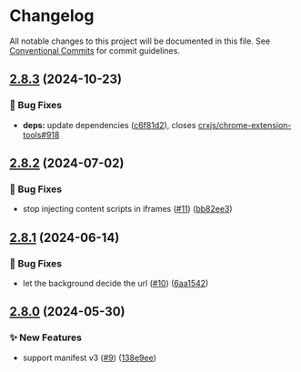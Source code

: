 # Changelog

All notable changes to this project will be documented in this file. See
[Conventional Commits](https://conventionalcommits.org) for commit guidelines.

## [2.8.3](https://github.com/myparcelnl/browser-extension/compare/v2.8.2...v2.8.3) (2024-10-23)


### :bug: Bug Fixes

* **deps:** update dependencies ([c6f81d2](https://github.com/myparcelnl/browser-extension/commit/c6f81d205785112461d88530fbe847fc978dc349)), closes [crxjs/chrome-extension-tools#918](https://github.com/crxjs/chrome-extension-tools/issues/918)

## [2.8.2](https://github.com/myparcelnl/browser-extension/compare/v2.8.1...v2.8.2) (2024-07-02)


### :bug: Bug Fixes

* stop injecting content scripts in iframes ([#11](https://github.com/myparcelnl/browser-extension/issues/11)) ([bb82ee3](https://github.com/myparcelnl/browser-extension/commit/bb82ee351079cc766bc0a79aab2b4aec625c248b))

## [2.8.1](https://github.com/myparcelnl/browser-extension/compare/v2.8.0...v2.8.1) (2024-06-14)


### :bug: Bug Fixes

* let the background decide the url ([#10](https://github.com/myparcelnl/browser-extension/issues/10)) ([6aa1542](https://github.com/myparcelnl/browser-extension/commit/6aa154227fb2fbd47c3e8a8c658fe8e434066d5c))

## [2.8.0](https://github.com/myparcelnl/browser-extension/compare/v2.7.2...v2.8.0) (2024-05-30)


### :sparkles: New Features

* support manifest v3 ([#9](https://github.com/myparcelnl/browser-extension/issues/9)) ([138e9ee](https://github.com/myparcelnl/browser-extension/commit/138e9eedab3ee06b478b37492f4a463745092b48))
